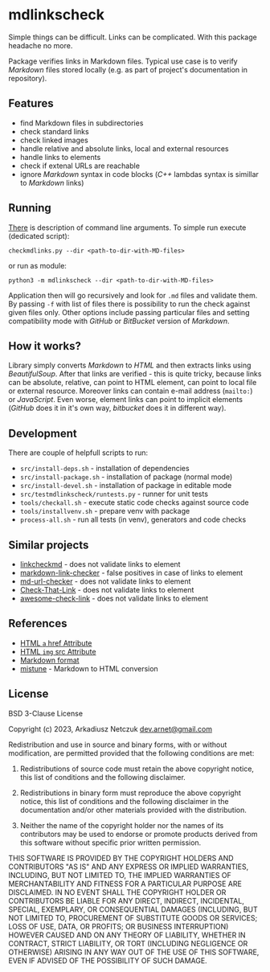 # mdlinkscheck

Simple things can be difficult. Links can be complicated. With this package headache no more.

Package verifies links in Markdown files. Typical use case is to verify *Markdown* files stored locally (e.g. as part of
project's documentation in repository).


## Features

- find Markdown files in subdirectories
- check standard links
- check linked images
- handle relative and absolute links, local and external resources
- handle links to elements
- check if extenal URLs are reachable
- ignore *Markdown* syntax in code blocks (*C++* lambdas syntax is simillar to *Markdown* links)


## Running

[There](/doc/cmdargs.md) is description of command line arguments. To simple run execute (dedicated script):
```
checkmdlinks.py --dir <path-to-dir-with-MD-files>
```
or run as module:
```
python3 -m mdlinkscheck --dir <path-to-dir-with-MD-files>
```
Application then will go recursively and look for `.md` files and validate them. By passing `-f` with list of
files there is possibility to run the check against given files only. Other options include passing
particular files and setting compatibility mode with *GitHub* or *BitBucket* version of *Markdown*.


## How it works?

Library simply converts *Markdown* to *HTML* and then extracts links using *BeautifulSoup*. After that links are
verified - this is quite tricky, because links can be absolute, relative, can point to HTML element, can point to
local file or external resource. Moreover links can contain e-mail address (`mailto:`) or *JavaScript*. Even worse,
element links can point to implicit elements (*GitHub* does it in it's own way, *bitbucket* does it in different way).


## Development

There are couple of helpfull scripts to run:
- `src/install-deps.sh` - installation of dependencies
- `src/install-package.sh` - installation of package (normal mode)
- `src/install-devel.sh` - installation of package in editable mode
- `src/testmdlinkscheck/runtests.py` - runner for unit tests
- `tools/checkall.sh` - execute static code checks against source code
- `tools/installvenv.sh` - prepare venv with package
- `process-all.sh` - run all tests (in venv), generators and code checks


## Similar projects

- [linkcheckmd](https://github.com/scivision/linkchecker-markdown) - does not validate links to element
- [markdown-link-checker](https://pypi.org/project/markdown-link-checker/) - false positives in case of links to element
- [md-url-checker](https://pypi.org/project/md-url-check/) - does not validate links to element
- [Check-That-Link](https://pypi.org/project/Check-That-Link/) - does not validate links to element
- [awesome-check-link](https://pypi.org/project/awesome-check-link/) - does not validate links to element


## References

- [HTML `a` href Attribute](https://www.w3schools.com/tags/att_a_href.asp)
- [HTML `img` src Attribute](https://www.w3schools.com/tags/att_img_src.asp)
- [Markdown format](https://www.markdownguide.org/basic-syntax/)
- [mistune](https://github.com/lepture/mistune) - Markdown to HTML conversion


## License

BSD 3-Clause License

Copyright (c) 2023, Arkadiusz Netczuk <dev.arnet@gmail.com>

Redistribution and use in source and binary forms, with or without
modification, are permitted provided that the following conditions are met:

1. Redistributions of source code must retain the above copyright notice, this
   list of conditions and the following disclaimer.

2. Redistributions in binary form must reproduce the above copyright notice,
   this list of conditions and the following disclaimer in the documentation
   and/or other materials provided with the distribution.

3. Neither the name of the copyright holder nor the names of its
   contributors may be used to endorse or promote products derived from
   this software without specific prior written permission.

THIS SOFTWARE IS PROVIDED BY THE COPYRIGHT HOLDERS AND CONTRIBUTORS "AS IS"
AND ANY EXPRESS OR IMPLIED WARRANTIES, INCLUDING, BUT NOT LIMITED TO, THE
IMPLIED WARRANTIES OF MERCHANTABILITY AND FITNESS FOR A PARTICULAR PURPOSE ARE
DISCLAIMED. IN NO EVENT SHALL THE COPYRIGHT HOLDER OR CONTRIBUTORS BE LIABLE
FOR ANY DIRECT, INDIRECT, INCIDENTAL, SPECIAL, EXEMPLARY, OR CONSEQUENTIAL
DAMAGES (INCLUDING, BUT NOT LIMITED TO, PROCUREMENT OF SUBSTITUTE GOODS OR
SERVICES; LOSS OF USE, DATA, OR PROFITS; OR BUSINESS INTERRUPTION) HOWEVER
CAUSED AND ON ANY THEORY OF LIABILITY, WHETHER IN CONTRACT, STRICT LIABILITY,
OR TORT (INCLUDING NEGLIGENCE OR OTHERWISE) ARISING IN ANY WAY OUT OF THE USE
OF THIS SOFTWARE, EVEN IF ADVISED OF THE POSSIBILITY OF SUCH DAMAGE.
